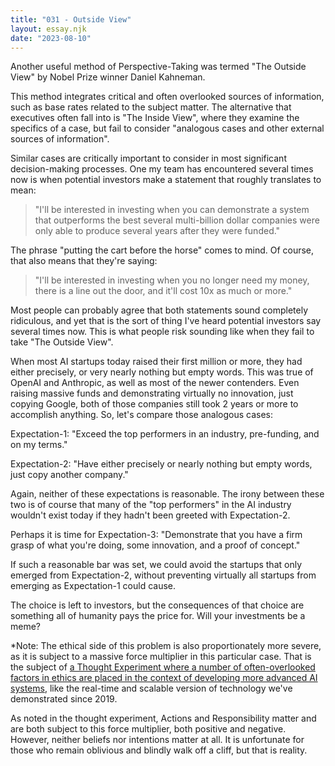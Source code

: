 ```yaml
---
title: "031 - Outside View"
layout: essay.njk
date: "2023-08-10"
---
```


Another useful method of Perspective-Taking was termed "The Outside View" by Nobel Prize winner Daniel Kahneman.

This method integrates critical and often overlooked sources of information, such as base rates related to the subject matter. The alternative that executives often fall into is "The Inside View", where they examine the specifics of a case, but fail to consider "analogous cases and other external sources of information".

Similar cases are critically important to consider in most significant decision-making processes. One my team has encountered several times now is when potential investors make a statement that roughly translates to mean:

> "I'll be interested in investing when you can demonstrate a system that outperforms the best several multi-billion dollar companies were only able to produce several years after they were funded."

The phrase "putting the cart before the horse" comes to mind. Of course, that also means that they're saying:

> "I'll be interested in investing when you no longer need my money, there is a line out the door, and it'll cost 10x as much or more."

Most people can probably agree that both statements sound completely ridiculous, and yet that is the sort of thing I've heard potential investors say several times now. This is what people risk sounding like when they fail to take "The Outside View".

When most AI startups today raised their first million or more, they had either precisely, or very nearly nothing but empty words. This was true of OpenAI and Anthropic, as well as most of the newer contenders. Even raising massive funds and demonstrating virtually no innovation, just copying Google, both of those companies still took 2 years or more to accomplish anything. So, let's compare those analogous cases:

Expectation-1: "Exceed the top performers in an industry, pre-funding, and on my terms."

Expectation-2: "Have either precisely or nearly nothing but empty words, just copy another company."

Again, neither of these expectations is reasonable. The irony between these two is of course that many of the "top performers" in the AI industry wouldn't exist today if they hadn't been greeted with Expectation-2.

Perhaps it is time for Expectation-3: "Demonstrate that you have a firm grasp of what you're doing, some innovation, and a proof of concept."

If such a reasonable bar was set, we could avoid the startups that only emerged from Expectation-2, without preventing virtually all startups from emerging as Expectation-1 could cause.

The choice is left to investors, but the consequences of that choice are something all of humanity pays the price for. Will your investments be a meme?

\*Note: The ethical side of this problem is also proportionately more severe, as it is subject to a massive force multiplier in this particular case. That is the subject of [a Thought Experiment where a number of often-overlooked factors in ethics are placed in the context of developing more advanced AI systems](https://www.researchgate.net/publication/372083027_The_Ethical_Basilisk_Thought_Experiment), like the real-time and scalable version of technology we've demonstrated since 2019.

As noted in the thought experiment, Actions and Responsibility matter and are both subject to this force multiplier, both positive and negative. However, neither beliefs nor intentions matter at all. It is unfortunate for those who remain oblivious and blindly walk off a cliff, but that is reality.
